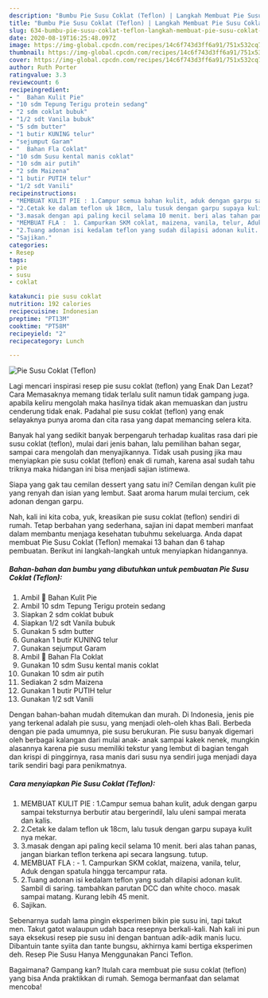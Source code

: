 ```yaml
---
description: "Bumbu Pie Susu Coklat (Teflon) | Langkah Membuat Pie Susu Coklat (Teflon) Yang Enak Dan Lezat"
title: "Bumbu Pie Susu Coklat (Teflon) | Langkah Membuat Pie Susu Coklat (Teflon) Yang Enak Dan Lezat"
slug: 634-bumbu-pie-susu-coklat-teflon-langkah-membuat-pie-susu-coklat-teflon-yang-enak-dan-lezat
date: 2020-08-19T16:25:48.097Z
image: https://img-global.cpcdn.com/recipes/14c6f743d3ff6a91/751x532cq70/pie-susu-coklat-teflon-foto-resep-utama.jpg
thumbnail: https://img-global.cpcdn.com/recipes/14c6f743d3ff6a91/751x532cq70/pie-susu-coklat-teflon-foto-resep-utama.jpg
cover: https://img-global.cpcdn.com/recipes/14c6f743d3ff6a91/751x532cq70/pie-susu-coklat-teflon-foto-resep-utama.jpg
author: Ruth Porter
ratingvalue: 3.3
reviewcount: 6
recipeingredient:
- "  Bahan Kulit Pie"
- "10 sdm Tepung Terigu protein sedang"
- "2 sdm coklat bubuk"
- "1/2 sdt Vanila bubuk"
- "5 sdm butter"
- "1 butir KUNING telur"
- "sejumput Garam"
- "  Bahan Fla Coklat"
- "10 sdm Susu kental manis coklat"
- "10 sdm air putih"
- "2 sdm Maizena"
- "1 butir PUTIH telur"
- "1/2 sdt Vanili"
recipeinstructions:
- "MEMBUAT KULIT PIE : 1.Campur semua bahan kulit, aduk dengan garpu sampai teksturnya berbutir atau bergerindil, lalu uleni sampai merata dan kalis."
- "2.Cetak ke dalam teflon uk 18cm, lalu tusuk dengan garpu supaya kulit nya mekar."
- "3.masak dengan api paling kecil selama 10 menit. beri alas tahan panas, jangan biarkan teflon terkena api secara langsung. tutup."
- "MEMBUAT FLA :  1. Campurkan SKM coklat, maizena, vanila, telur, Aduk dengan spatula hingga tercampur rata."
- "2.Tuang adonan isi kedalam teflon yang sudah dilapisi adonan kulit. Sambil di saring. tambahkan parutan DCC dan white choco. masak sampai matang. Kurang lebih 45 menit."
- "Sajikan."
categories:
- Resep
tags:
- pie
- susu
- coklat

katakunci: pie susu coklat 
nutrition: 192 calories
recipecuisine: Indonesian
preptime: "PT13M"
cooktime: "PT58M"
recipeyield: "2"
recipecategory: Lunch

---
```



![Pie Susu Coklat (Teflon)](https://img-global.cpcdn.com/recipes/14c6f743d3ff6a91/751x532cq70/pie-susu-coklat-teflon-foto-resep-utama.jpg)

Lagi mencari inspirasi resep pie susu coklat (teflon) yang Enak Dan Lezat? Cara Memasaknya memang tidak terlalu sulit namun tidak gampang juga. apabila keliru mengolah maka hasilnya tidak akan memuaskan dan justru cenderung tidak enak. Padahal pie susu coklat (teflon) yang enak selayaknya punya aroma dan cita rasa yang dapat memancing selera kita.

Banyak hal yang sedikit banyak berpengaruh terhadap kualitas rasa dari pie susu coklat (teflon), mulai dari jenis bahan, lalu pemilihan bahan segar, sampai cara mengolah dan menyajikannya. Tidak usah pusing jika mau menyiapkan pie susu coklat (teflon) enak di rumah, karena asal sudah tahu triknya maka hidangan ini bisa menjadi sajian istimewa.

Siapa yang gak tau cemilan dessert yang satu ini? Cemilan dengan kulit pie yang renyah dan isian yang lembut. Saat aroma harum mulai tercium, cek adonan dengan garpu.


Nah, kali ini kita coba, yuk, kreasikan pie susu coklat (teflon) sendiri di rumah. Tetap berbahan yang sederhana, sajian ini dapat memberi manfaat dalam membantu menjaga kesehatan tubuhmu sekeluarga. Anda dapat membuat Pie Susu Coklat (Teflon) memakai 13 bahan dan 6 tahap pembuatan. Berikut ini langkah-langkah untuk menyiapkan hidangannya.

<!--inarticleads1-->

##### Bahan-bahan dan bumbu yang dibutuhkan untuk pembuatan Pie Susu Coklat (Teflon):

1. Ambil  🥧 Bahan Kulit Pie
1. Ambil 10 sdm Tepung Terigu protein sedang
1. Siapkan 2 sdm coklat bubuk
1. Siapkan 1/2 sdt Vanila bubuk
1. Gunakan 5 sdm butter
1. Gunakan 1 butir KUNING telur
1. Gunakan sejumput Garam
1. Ambil  🥧 Bahan Fla Coklat
1. Gunakan 10 sdm Susu kental manis coklat
1. Gunakan 10 sdm air putih
1. Sediakan 2 sdm Maizena
1. Gunakan 1 butir PUTIH telur
1. Gunakan 1/2 sdt Vanili


Dengan bahan-bahan mudah ditemukan dan murah. Di Indonesia, jenis pie yang terkenal adalah pie susu, yang menjadi oleh-oleh khas Bali. Berbeda dengan pie pada umumnya, pie susu berukuran. Pie susu banyak digemari oleh berbagai kalangan dari mulai anak- anak sampai kakek nenek, mungkin alasannya karena pie susu memiliki tekstur yang lembut di bagian tengah dan krispi di pinggirnya, rasa manis dari susu nya sendiri juga menjadi daya tarik sendiri bagi para penikmatnya. 

<!--inarticleads2-->

##### Cara menyiapkan Pie Susu Coklat (Teflon):

1. MEMBUAT KULIT PIE : 1.Campur semua bahan kulit, aduk dengan garpu sampai teksturnya berbutir atau bergerindil, lalu uleni sampai merata dan kalis.
1. 2.Cetak ke dalam teflon uk 18cm, lalu tusuk dengan garpu supaya kulit nya mekar.
1. 3.masak dengan api paling kecil selama 10 menit. beri alas tahan panas, jangan biarkan teflon terkena api secara langsung. tutup.
1. MEMBUAT FLA :  - 1. Campurkan SKM coklat, maizena, vanila, telur, Aduk dengan spatula hingga tercampur rata.
1. 2.Tuang adonan isi kedalam teflon yang sudah dilapisi adonan kulit. Sambil di saring. tambahkan parutan DCC dan white choco. masak sampai matang. Kurang lebih 45 menit.
1. Sajikan.


Sebenarnya sudah lama pingin eksperimen bikin pie susu ini, tapi takut men. Takut gatot walaupun udah baca resepnya berkali-kali. Nah kali ini pun saya eksekusi resep pie susu ini dengan bantuan adik-adik manis lucu. Dibantuin tante syiita dan tante bungsu, akhirnya kami bertiga eksperimen deh. Resep Pie Susu Hanya Menggunakan Panci Teflon. 

Bagaimana? Gampang kan? Itulah cara membuat pie susu coklat (teflon) yang bisa Anda praktikkan di rumah. Semoga bermanfaat dan selamat mencoba!
